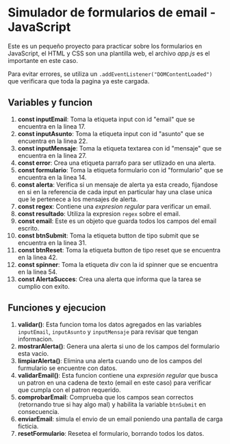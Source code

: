 # Simulador de formularios de email - JavaScript
Este es un pequeño proyecto para practicar sobre los formularios en JavaScript, el HTML y CSS son una plantilla web, el archivo *app.js* es el importante en este caso.

Para evitar errores, se utiliza un `.addEventListener("DOMContentLoaded")` que verificara que toda la pagina ya este cargada.


## Variables y funcion 
1. **const inputEmail**: Toma la etiqueta input con id "email" que se encuentra en la linea 17.
2. **const inputAsunto**: Toma la etiqueta input con id "asunto" que se encuentra en la linea 22.
3. **const inputMensaje**: Toma la etiqueta textarea con id "mensaje" que se encuentra en la linea 27.
4. **const error**: Crea una etiqueta parrafo para ser utlizado en una alerta.
5. **const formulario**: Toma la etiqueta formulario con id "formulario" que se encuentra en la linea 14.
6. **const alerta**: Verifica si un mensaje de alerta ya esta creado, fijandose en si en la referencia de cada input en particular hay una clase unica que le pertenece a los mensajes de alerta.
7. **const regex**: Contiene una *expresion regular* para verificar un email.
8. **const resultado**: Utiliza la expresion `regex` sobre el email.
9. **const email**: Este es un objeto que guarda todos los campos del email escrito.
10. **const btnSubmit**: Toma la etiqueta button de tipo submit que se encuentra en la linea 31.
11. **const btnReset**: Toma la etiqueta button de tipo reset que se encuentra en la linea 42.
12. **const spinner**: Toma la etiqueta div con la id spinner que se encuentra en la linea 54.
13. **const AlertaSucces**: Crea una alerta que informa que la tarea se cumplio con exito.

## Funciones y ejecucion 
1. **validar()**: Esta funcion toma los datos agregados en las variables `inputEmail`, `inputAsunto` y `inputMensaje` para revisar que tengan informacion.
2. **mostrarAlerta()**: Genera una alerta si uno de los campos del formulario esta vacio.
3. **limpiarAlerta()**: Elimina una alerta cuando uno de los campos del furmulario se encuentre con datos.
4. **validarEmail()**: Esta funcion contiene una *expresión regular* que busca un patron en una cadena de texto (email en este caso) para verificar que cumpla con el patron requerido.
5. **comprobarEmail**: Comprueba que los campos sean correctos (retornando true si hay algo mal) y habilita la variable `btnSubmit` en consecuencia.
6. **enviarEmail**: simula el envio de un email poniendo una pantalla de carga ficticia.
7. **resetFormulario**: Resetea el formulario, borrando todos los datos.
